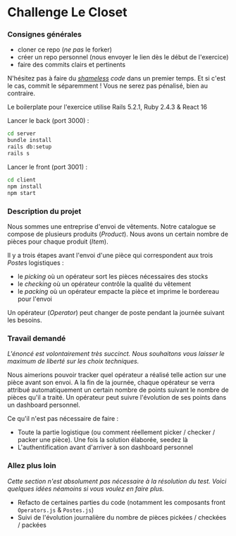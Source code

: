 # Challenge Le Closet

### Consignes générales

- cloner ce repo (_ne pas_ le forker)
- créer un repo personnel (nous envoyer le lien dès le début de l'exercice)
- faire des commits clairs et pertinents

N'hésitez pas à faire du _[shameless](https://blog.red-badger.com/2014/08/20/i-spent-3-days-with-sandi-metz-heres-what-i-learned) code_ dans un premier temps. Et si c'est le cas, commit le séparemment ! Vous ne serez pas pénalisé, bien au contraire.

Le boilerplate pour l'exercice utilise Rails 5.2.1, Ruby 2.4.3 & React 16

Lancer le back (port 3000) :

```bash
cd server
bundle install
rails db:setup
rails s
```

Lancer le front (port 3001) :

```bash
cd client
npm install
npm start
```

### Description du projet

Nous sommes une entreprise d'envoi de vêtements. Notre catalogue se compose de plusieurs produits (_Product_). Nous avons un certain nombre de pièces pour chaque produit (_Item_).

Il y a trois étapes avant l'envoi d'une pièce qui correspondent aux trois *Poste*s logistiques :

- le _picking_ où un opérateur sort les pièces nécessaires des stocks
- le _checking_ où un opérateur contrôle la qualité du vêtement
- le _packing_ où un opérateur empacte la pièce et imprime le bordereau pour l'envoi

Un opérateur (_Operator_) peut changer de poste pendant la journée suivant les besoins.

### Travail demandé

_L'énoncé est volontairement très succinct. Nous souhaitons vous laisser le maximum de liberté sur les choix techniques._

Nous aimerions pouvoir tracker quel opérateur a réalisé telle action sur une pièce avant son envoi. A la fin de la journée, chaque opérateur se verra attribué automatiquement un certain nombre de points suivant le nombre de pièces qu'il a traité. Un opérateur peut suivre l'évolution de ses points dans un dashboard personnel.

Ce qu'il n'est pas nécessaire de faire :

- Toute la partie logistique (ou comment réellement picker / checker / packer une pièce). Une fois la solution élaborée, seedez là
- L'authentification avant d'arriver à son dashboard personnel

### Allez plus loin

_Cette section n'est absolument pas nécessaire à la résolution du test. Voici quelques idées néamoins si vous voulez en faire plus._

- Refacto de certaines parties du code (notamment les composants front `Operators.js` & `Postes.js`)
- Suivi de l'évolution journalière du nombre de pièces pickées / checkées / packées
